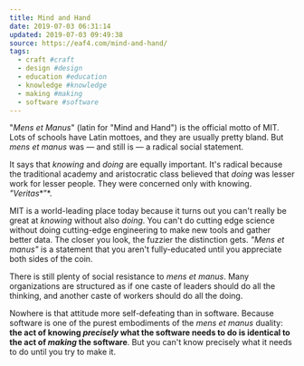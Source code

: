 ```yaml
---
title: Mind and Hand
date: 2019-07-03 06:31:14
updated: 2019-07-03 09:49:38
source: https://eaf4.com/mind-and-hand/
tags:
  - craft #craft
  - design #design
  - education #education
  - knowledge #knowledge
  - making #making
  - software #software
---
```

"*Mens et Manus*" (latin for "Mind and Hand") is the official motto of MIT. Lots of schools have Latin mottoes, and they are usually pretty bland. But *mens et manus* was — and still is — a radical social statement.

It says that *knowing* and *doing* are equally important. It's radical because the traditional academy and aristocratic class believed that *doing* was lesser work for lesser people. They were concerned only with knowing. *"Veritas**”*.

MIT is a world-leading place today because it turns out you can't really be great at *knowing* without also *doing*. You can't do cutting edge science without doing cutting-edge engineering to make new tools and gather better data. The closer you look, the fuzzier the distinction gets. *"Mens et manus"* is a statement that you aren't fully-educated until you appreciate both sides of the coin.

There is still plenty of social resistance to *mens et manus*. Many organizations are structured as if one caste of leaders should do all the thinking, and another caste of workers should do all the doing.

Nowhere is that attitude more self-defeating than in software. Because software is one of the purest embodiments of the *mens et manus* duality: __the act of knowing *precisely* what the software needs to do is identical to the act of *making* the software__. But you can't know precisely what it needs to do until you try to make it.